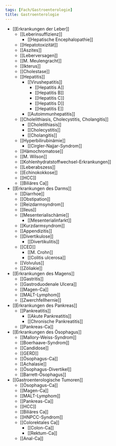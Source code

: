 ```yaml
---
tags: [Fach/Gastroenterologie]
title: Gastroenterologie
---
```

- [[Erkrankungen der Leber]]
	- [[Leberinsuffizienz]]
		- [[Hepatische Encephalopathie]]
	- [[Hepatotoxizität]]
	- [[Aszites]]
	- [[Leberversagen]]
	- [[M. Meulengracht]]
	- [[Ikterus]]
	- [[Cholestase]]
	- [[Hepatitis]]
		- [[Virushepatitis]]
			- [[Hepatitis A]]
			- [[Hepatitis B]]
			- [[Hepatitis C]]
			- [[Hepatitis D]]
			- [[Hepatitis E]]
		- [[Autoimmunhepatitis]]
	- [[Cholelithiasis, Cholecystitis, Cholangitis]]
		- [[Cholelithiasis]]
		- [[Cholecystitis]]
		- [[Cholangitis]]
	- [[Hyperbilirubinämie]]
		- [[Cirgler-Najjar-Syndrom]]
	- [[Hämochromatose]]
	- [[M. Wilson]]
	- [[Kohlenhydratstoffwechsel-Erkrankungen]]
	- [[Leberabszess]]
	- [[Echinokokkose]]
	- [[HCC]]
	- [[Biliäres Ca]]
- [[Erkrankungen des Darms]]
	- [[Diarrhoe]]
	- [[Obstipation]]
	- [[Reizdarmsyndrom]]
	- [[Ileus]]
	- [[Mesenterialischämie]]
		- [[Mesenterialinfarkt]]
	- [[Kurzdarmsyndrom]]
	- [[Appendizitis]]
	- [[Divertikulose]]
		- [[Divertikulitis]]
	- [[CED]]
		- [[M. Crohn]]
		- [[Colitis ulcerosa]]
	- [[Volvulus]]
	- [[Zöliakie]]
- [[Erkrankungen des Magens]]
	- [[Gastritis]]
	- [[Gastroduodenale Ulcera]]
	- [[Magen-Ca]]
	- [[MALT-Lymphom]]
	- [[Zwerchfellhernie]]
- [[Erkrankungen des Pankreas]]
	- [[Pankreatitis]]
		- [[Akute Pankreatitis]]
		- [[Chronische Pankreatitis]]
	- [[Pankreas-Ca]]
- [[Erkrankungen des Ösophagus]]
	- [[Mallory-Weiss-Syndrom]]
	- [[Boerhaave-Syndrom]]
	- [[Candidose]]
	- [[GERD]]
	- [[Ösophagus-Ca]]
	- [[Achalasie]]
	- [[Ösophagus-Divertikel]]
	- [[Barrett-Ösophagus]]
- [[Gastroenterologische Tumoren]]
	- [[Ösophagus-Ca]]
	- [[Magen-Ca]]
	- [[MALT-Lymphom]]
	- [[Pankreas-Ca]]
	- [[HCC]]
	- [[Biliäres Ca]]
	- [[HNPCC-Syndrom]]
	- [[Colorektales Ca]]
		- [[Colon-Ca]]
		- [[Rektum-Ca]]
	- [[Anal-Ca]]